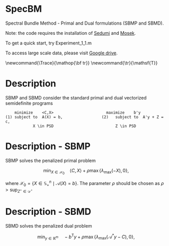 # SpecBM
Spectral Bundle Method - Primal and Dual formulations (SBMP and SBMD).

Note: the code requires the installation of [Sedumi](https://sedumi.ie.lehigh.edu/) and [Mosek](https://www.mosek.com/).

To get a quick start, try Experiment_1_1.m


To access large scale data, please visit [Google drive](https://drive.google.com/drive/folders/101KqJ56fwcZMuYuTTpwUASnevcnB2frt?usp=drive_link).

\newcommand{\Trace}{\mathop{\bf tr}}
\newcommand{\tr}{\mathsf{T}}

# Description
SBMP and SBMD consider the standard primal and dual vectorized semidefinite programs

		minimize 	<C,X>						maximize 	b'y
	(1)	subject to	A(X) = b,				  (2)	subject to	A'y + Z = c,	
				X \in PSD							Z \in PSD


# Description - SBMP
SBMP solves the penalized primal problem 
```math
\min_{X \in \mathcal{X}_0} \quad \langle C,X\rangle + \rho \max \{\lambda_{\max}(-X),0\},
```
where $`\mathcal{X}_0 =\{X \in \mathbb{S}^n_+ \mid \mathcal{A}(X) = b\} `$.
The parameter $`\rho`$ should be chosen as $`\rho > \sup_{Z^{\star} \in \mathcal{D}^\star} `$

# Description - SBMD
SBMD solves the penalized dual problem 
```math
\min_{y \in \mathbb{R}^m} \quad -b^{\mathsf{T}} y + \rho \max \{\lambda_{\max}(\mathcal{A}^{*}y-C),0\},
```
